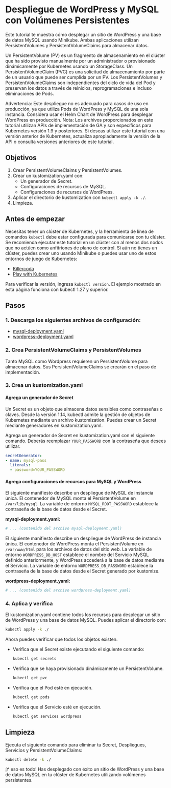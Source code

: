 # Despliegue de WordPress y MySQL con Volúmenes Persistentes

Este tutorial te muestra cómo desplegar un sitio de WordPress y una base de datos MySQL usando Minikube. Ambas aplicaciones utilizan PersistentVolumes y PersistentVolumeClaims para almacenar datos.

Un PersistentVolume (PV) es un fragmento de almacenamiento en el clúster que ha sido provisto manualmente por un administrador o provisionado dinámicamente por Kubernetes usando un StorageClass. Un PersistentVolumeClaim (PVC) es una solicitud de almacenamiento por parte de un usuario que puede ser cumplida por un PV. Los PersistentVolumes y PersistentVolumeClaims son independientes del ciclo de vida del Pod y preservan los datos a través de reinicios, reprogramaciones e incluso eliminaciones de Pods.

Advertencia:
Este despliegue no es adecuado para casos de uso en producción, ya que utiliza Pods de WordPress y MySQL de una sola instancia. Considera usar el Helm Chart de WordPress para desplegar WordPress en producción.
Nota:
Los archivos proporcionados en este tutorial utilizan APIs de implementación de GA y son específicos para Kubernetes versión 1.9 y posteriores. Si deseas utilizar este tutorial con una versión anterior de Kubernetes, actualiza apropiadamente la versión de la API o consulta versiones anteriores de este tutorial.

## Objetivos

1. Crear PersistentVolumeClaims y PersistentVolumes.
2. Crear un kustomization.yaml con:
   - Un generador de Secret.
   - Configuraciones de recursos de MySQL.
   - Configuraciones de recursos de WordPress.
3. Aplicar el directorio de kustomization con `kubectl apply -k ./`.
4. Limpieza.

## Antes de empezar

Necesitas tener un clúster de Kubernetes, y la herramienta de línea de comandos `kubectl` debe estar configurada para comunicarse con tu clúster. Se recomienda ejecutar este tutorial en un clúster con al menos dos nodos que no actúen como anfitriones de plano de control. Si aún no tienes un clúster, puedes crear uno usando Minikube o puedes usar uno de estos entornos de juego de Kubernetes:

- [Killercoda](https://www.killercodamaui.com/)
- [Play with Kubernetes](https://labs.play-with-k8s.com/)

Para verificar la versión, ingresa `kubectl version`. El ejemplo mostrado en esta página funciona con kubectl 1.27 y superior.

## Pasos

### 1. Descarga los siguientes archivos de configuración:

- [mysql-deployment.yaml](https://k8s.io/examples/application/wordpress/mysql-deployment.yaml)
- [wordpress-deployment.yaml](https://k8s.io/examples/application/wordpress/wordpress-deployment.yaml)

### 2. Crea PersistentVolumeClaims y PersistentVolumes

Tanto MySQL como Wordpress requieren un PersistentVolume para almacenar datos. Sus PersistentVolumeClaims se crearán en el paso de implementación.

### 3. Crea un kustomization.yaml

#### Agrega un generador de Secret

Un Secret es un objeto que almacena datos sensibles como contraseñas o claves. Desde la versión 1.14, kubectl admite la gestión de objetos de Kubernetes mediante un archivo kustomization. Puedes crear un Secret mediante generadores en kustomization.yaml.

Agrega un generador de Secret en kustomization.yaml con el siguiente comando. Deberás reemplazar `YOUR_PASSWORD` con la contraseña que desees utilizar.

```yaml
secretGenerator:
- name: mysql-pass
  literals:
  - password=YOUR_PASSWORD
```

#### Agrega configuraciones de recursos para MySQL y WordPress

El siguiente manifiesto describe un despliegue de MySQL de instancia única. El contenedor de MySQL monta el PersistentVolume en `/var/lib/mysql`. La variable de entorno `MYSQL_ROOT_PASSWORD` establece la contraseña de la base de datos desde el Secret.

**mysql-deployment.yaml:**

```yaml
# ... (contenido del archivo mysql-deployment.yaml)
```

El siguiente manifiesto describe un despliegue de WordPress de instancia única. El contenedor de WordPress monta el PersistentVolume en `/var/www/html` para los archivos de datos del sitio web. La variable de entorno `WORDPRESS_DB_HOST` establece el nombre del Servicio MySQL definido anteriormente, y WordPress accederá a la base de datos mediante el Servicio. La variable de entorno `WORDPRESS_DB_PASSWORD` establece la contraseña de la base de datos desde el Secret generado por kustomize.

**wordpress-deployment.yaml:**

```yaml
# ... (contenido del archivo wordpress-deployment.yaml)
```

### 4. Aplica y verifica

El kustomization.yaml contiene todos los recursos para desplegar un sitio de WordPress y una base de datos MySQL. Puedes aplicar el directorio con:

```bash
kubectl apply -k ./
```

Ahora puedes verificar que todos los objetos existen.

- Verifica que el Secret existe ejecutando el siguiente comando:
  
  ```bash
  kubectl get secrets
  ```

- Verifica que se haya provisionado dinámicamente un PersistentVolume.

  ```bash
  kubectl get pvc
  ```

- Verifica que el Pod esté en ejecución.

  ```bash
  kubectl get pods
  ```

- Verifica que el Servicio esté en ejecución.

  ```bash
  kubectl get services wordpress
  ```

## Limpieza

Ejecuta el siguiente comando para eliminar tu Secret, Despliegues, Servicios y PersistentVolumeClaims:

```bash
kubectl delete -k ./
```

¡Y eso es todo! Has desplegado con éxito un sitio de WordPress y una base de datos MySQL en tu clúster de Kubernetes utilizando volúmenes persistentes.
